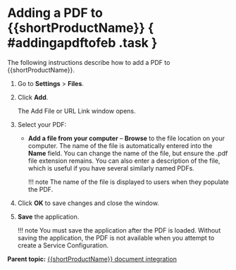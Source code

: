 # Adding a PDF to {{shortProductName}} { #addingapdftofeb .task }

The following instructions describe how to add a PDF to {{shortProductName}}.

1.  Go to **Settings** \> **Files**.

2.  Click **Add**.

    The Add File or URL Link window opens.

3.  Select your PDF:

    -   **Add a file from your computer** – **Browse** to the file location on your computer.
    The name of the file is automatically entered into the **Name** field. You can change the name of the file, but ensure the .pdf file extension remains. You can also enter a description of the file, which is useful if you have several similarly named PDFs.

        !!! note
            The name of the file is displayed to users when they populate the PDF.

4.  Click **OK** to save changes and close the window.

5.  **Save** the application.

    !!! note
        You must save the application after the PDF is loaded. Without saving the application, the PDF is not available when you attempt to create a Service Configuration.


**Parent topic:** [{{shortProductName}} document integration](di_pop_doc_with_app_data.md)

